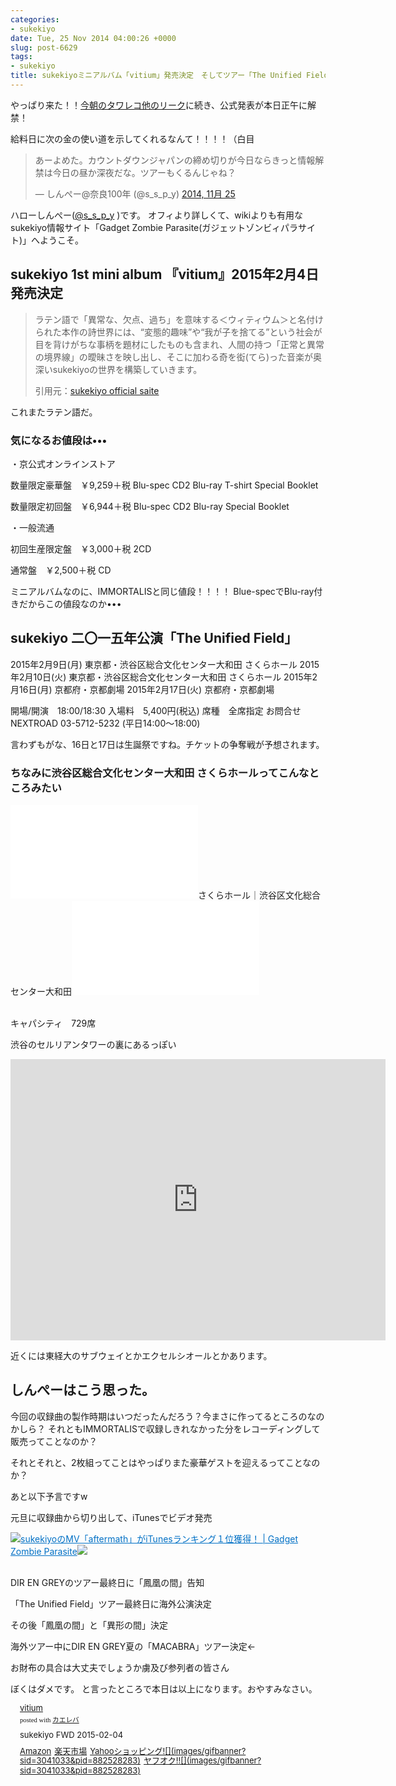 ```yaml
---
categories:
- sukekiyo
date: Tue, 25 Nov 2014 04:00:26 +0000
slug: post-6629
tags:
- sukekiyo
title: sukekiyoミニアルバム「vitium」発売決定　そしてツアー「The Unified Field」決定
---
```


やっぱり来た！！<a href="https://www.warawareotoko.com/2014/11/25/post-6625/">今朝のタワレコ他のリーク</a>に続き、公式発表が本日正午に解禁！

給料日に次の金の使い道を示してくれるなんて！！！！（白目

<blockquote class="twitter-tweet" lang="ja"><p>あーよめた。カウントダウンジャパンの締め切りが今日ならきっと情報解禁は今日の昼か深夜だな。ツアーもくるんじゃね？</p>&mdash; しんぺー@奈良100年 (@s_s_p_y) <a href="https://twitter.com/s_s_p_y/status/537060827530928128">2014, 11月 25</a></blockquote>
<script async src="//platform.twitter.com/widgets.js" charset="utf-8"></script><!--more--><!--more-->ハローしんぺー(<a href="https://twitter.com/s_s_p_y" target="_blank">@s_s_p_y</a> )です。
オフィより詳しくて、wikiよりも有用なsukekiyo情報サイト「Gadget Zombie Parasite(ガジェットゾンビィパラサイト)」へようこそ。

<h2>sukekiyo 1st mini album 『vitium』2015年2月4日発売決定</h2>

<blockquote>

ラテン語で「異常な、欠点、過ち」を意味する＜ウィティウム＞と名付けられた本作の詩世界には、“変態的趣味”や“我が子を捨てる”という社会が目を背けがちな事柄を題材にしたものも含まれ、人間の持つ「正常と異常の境界線」の曖昧さを映し出し、そこに加わる奇を衒(てら)った音楽が奥深いsukekiyoの世界を構築していきます。

引用元：<a href="http://sukekiyo-official.jp/news/index.html#vitium">sukekiyo official saite</a>

</blockquote>

これまたラテン語だ。

<h3>気になるお値段は•••</h3>


・京公式オンラインストア

数量限定豪華盤　￥9,259＋税
Blu-spec CD2
Blu-ray
T-shirt
Special Booklet


数量限定初回盤　￥6,944＋税
Blu-spec CD2
Blu-ray
Special Booklet


・一般流通

初回生産限定盤　￥3,000＋税
2CD

通常盤　￥2,500＋税
CD



ミニアルバムなのに、IMMORTALISと同じ値段！！！！
Blue-specでBlu-ray付きだからこの値段なのか•••


<h2>sukekiyo 二〇一五年公演「The Unified Field」</h2>


2015年2月9日(月) 東京都・渋谷区総合文化センター大和田 さくらホール
2015年2月10日(火) 東京都・渋谷区総合文化センター大和田 さくらホール
2015年2月16日(月) 京都府・京都劇場
2015年2月17日(火) 京都府・京都劇場

開場/開演　18:00/18:30
入場料　5,400円(税込)
席種　全席指定
お問合せ　NEXTROAD 03-5712-5232 (平日14:00～18:00)

言わずもがな、16日と17日は生誕祭ですね。チケットの争奪戦が予想されます。

<h3>ちなみに渋谷区総合文化センター大和田 さくらホールってこんなところみたい</h3>

![](images/guide_sakura.html)さくらホール｜渋谷区文化総合センター大和田<a href="http://b.hatena.ne.jp/entry/http://www.shibu-cul.jp/guide_sakura.html" target="_blank">![](images/guide_sakura.html)</a><br style="clear:both;" /><br>


キャパシティ　729席

渋谷のセルリアンタワーの裏にあるっぽい
<iframe src="https://www.google.com/maps/embed?pb=!1m14!1m8!1m3!1d3241.858267991141!2d139.699943!3d35.655863442588!3m2!1i1024!2i768!4f13.1!3m3!1m2!1s0x60188b57382f2acb%3A0x5abdd1961e2f24b7!2z44GV44GP44KJ44Ob44O844Or!5e0!3m2!1sja!2sjp!4v1416887603968" width="600" height="450" frameborder="0" style="border:0"></iframe>

近くには東経大のサブウェイとかエクセルシオールとかあります。


<h2>しんぺーはこう思った。</h2>
今回の収録曲の製作時期はいつだったんだろう？今まさに作ってるところのなのかしら？
それともIMMORTALISで収録しきれなかった分をレコーディングして販売ってことなのか？

それとそれと、2枚組ってことはやっぱりまた豪華ゲストを迎えるってことなのか？

あと以下予言ですw

元旦に収録曲から切り出して、iTunesでビデオ発売

<a href="https://www.warawareotoko.com/2014/01/02/post-3912/" target="_blank">![](images/)</a><a style="color:#0070C5;" href="https://www.warawareotoko.com/2014/01/02/post-3912/" target="_blank">sukekiyoのMV「aftermath」がiTunesランキング１位獲得！ | Gadget Zombie Parasite</a>![](images/)<br style="clear:both;" /><br>


DIR EN GREYのツアー最終日に「鳳凰の間」告知

「The Unified Field」ツアー最終日に海外公演決定

その後「鳳凰の間」と「異形の間」決定

海外ツアー中にDIR EN GREY夏の「MACABRA」ツアー決定←

お財布の具合は大丈夫でしょうか虜及び参列者の皆さん

ぼくはダメです。
と言ったところで本日は以上になります。おやすみなさい。



<div class="kaerebalink-box" style="text-align:left;padding-bottom:20px;font-size:small;/zoom: 1;overflow: hidden;"><div class="kaerebalink-image" style="float:left;margin:0 15px 10px 0;"><a href="http://www.amazon.co.jp/exec/obidos/ASIN/B00Q3APQHS/warawareotoko-22/ref=nosim/" rel="nofollow" target="_blank"></a></div><div class="kaerebalink-info" style="line-height:120%;/zoom: 1;overflow: hidden;"><div class="kaerebalink-name" style="margin-bottom:10px;line-height:120%"><a href="http://www.amazon.co.jp/exec/obidos/ASIN/B00Q3APQHS/warawareotoko-22/ref=nosim/" rel="nofollow" target="_blank">vitium</a><div class="kaerebalink-powered-date" style="font-size:8pt;margin-top:5px;font-family:verdana;line-height:120%">posted with <a href="http://kaereba.com" rel="nofollow" target="_blank">カエレバ</a></div></div><div class="kaerebalink-detail" style="margin-bottom:5px;">sukekiyo FWD 2015-02-04    </div><div class="kaerebalink-link1" style="margin-top:10px;"><div class="shoplinkamazon" style="display:inline;margin-right:5px"><a href="http://www.amazon.co.jp/gp/search?keywords=sukekiyo&__mk_ja_JP=%83J%83%5E%83J%83i&tag=warawareotoko-22" rel="nofollow" target="_blank" title="アマゾン" >Amazon</a></div><div class="shoplinkrakuten" style="display:inline;margin-right:5px"><a href="http://hb.afl.rakuten.co.jp/hgc/0f6e221b.2eb9748a.0f6e221c.35cc1e84/?pc=http%3A%2F%2Fsearch.rakuten.co.jp%2Fsearch%2Fmall%2Fsukekiyo%2F-%2Ff.1-p.1-s.1-sf.0-st.A-v.2%3Fx%3D0%26scid%3Daf_ich_link_urltxt%26m%3Dhttp%3A%2F%2Fm.rakuten.co.jp%2F" rel="nofollow" target="_blank" title="楽天市場" >楽天市場</a></div><div class="shoplinkyahoo" style="display:inline;margin-right:5px"><a href="http://ck.jp.ap.valuecommerce.com/servlet/referral?sid=3041033&pid=882528283&vc_url=http%3A%2F%2Fshopping.search.yahoo.co.jp%2Fsearch%3FuIv%3Don%26ei%3DUTF-8%26tab_ex%3Dcommerce%26slider%3D0%26va%3Dsukekiyo" rel="nofollow"  target="_blank" title="Yahooショッピング" >Yahooショッピング![](images/gifbanner?sid=3041033&pid=882528283)</a></div><div class="shoplinkyahooAuc" style="display:inline;margin-right:5px"><a href="http://ck.jp.ap.valuecommerce.com/servlet/referral?sid=3041033&pid=882528283&vc_url=http%3A%2F%2Fauctions.search.yahoo.co.jp%2Fsearch%3Fvo%3D%26ve%3D%26auccat%3D0%26aucminprice%3D%26aucmaxprice%3D%26aucmin_bidorbuy_price%3D%26aucmax_bidorbuy_price%3D%26loc_cd%3D0%26abatch%3D0%26istatus%3D0%26filtered%3D1%26ei%3DUTF-8%26tab_ex%3Dcommerce%26va%3Dsukekiyo" rel="nofollow"  target="_blank" title="ヤフオク!" >ヤフオク!![](images/gifbanner?sid=3041033&pid=882528283)</a></div></div></div><div class="booklink-footer" style="clear: left"></div></div>